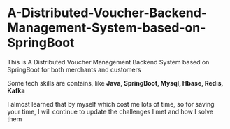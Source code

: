 # A-Distributed-Voucher-Backend-Management-System-based-on-SpringBoot
This is A Distributed Voucher Management Backend System based on SpringBoot for both merchants and customers

Some tech skills are contains, like **Java, SpringBoot, Mysql, Hbase, Redis, Kafka**

I almost learned that by myself which cost me lots of time, so for saving your time, I will continue to update the challenges I met and how I solve them
